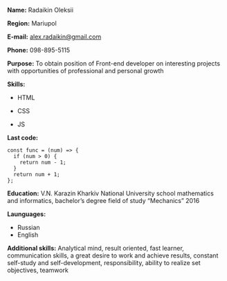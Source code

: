 **Name:** Radaikin Oleksii

**Region:** Mariupol

**E-mail:** alex.radaikin@gmail.com

**Phone:** 098-895-5115

**Purpose:** To obtain position of Front-end developer on interesting projects with opportunities of professional and personal growth

**Skills:** 
  
  * HTML
  
  * CSS
  
  * JS

**Last code:**

```
const func = (num) => {  
  if (num > 0) {  
    return num - 1;  
  }
  return num + 1;  
};  
```

**Education:** V.N. Karazin Kharkiv National University school mathematics and informatics, bachelor’s degree field of study “Mechanics” 2016

**Launguages:**

  * Russian
  * English
  
**Additional skills:** Analytical mind, result oriented, fast learner, communication skills, a great desire to work and achieve results, constant self-study and self-development, responsibility, ability to realize set objectives, teamwork

